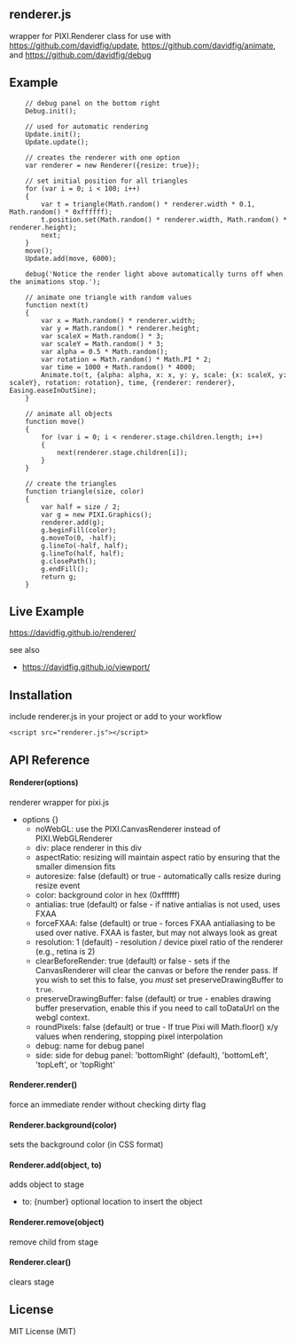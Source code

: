 ## renderer.js
wrapper for PIXI.Renderer class for use with https://github.com/davidfig/update, https://github.com/davidfig/animate, and https://github.com/davidfig/debug

## Example

        // debug panel on the bottom right
        Debug.init();

        // used for automatic rendering
        Update.init();
        Update.update();

        // creates the renderer with one option
        var renderer = new Renderer({resize: true});

        // set initial position for all triangles
        for (var i = 0; i < 100; i++)
        {
            var t = triangle(Math.random() * renderer.width * 0.1, Math.random() * 0xffffff);
            t.position.set(Math.random() * renderer.width, Math.random() * renderer.height);
            next;
        }
        move();
        Update.add(move, 6000);

        debug('Notice the render light above automatically turns off when the animations stop.');

        // animate one triangle with random values
        function next(t)
        {
            var x = Math.random() * renderer.width;
            var y = Math.random() * renderer.height;
            var scaleX = Math.random() * 3;
            var scaleY = Math.random() * 3;
            var alpha = 0.5 * Math.random();
            var rotation = Math.random() * Math.PI * 2;
            var time = 1000 + Math.random() * 4000;
            Animate.to(t, {alpha: alpha, x: x, y: y, scale: {x: scaleX, y: scaleY}, rotation: rotation}, time, {renderer: renderer}, Easing.easeInOutSine);
        }

        // animate all objects
        function move()
        {
            for (var i = 0; i < renderer.stage.children.length; i++)
            {
                next(renderer.stage.children[i]);
            }
        }

        // create the triangles
        function triangle(size, color)
        {
            var half = size / 2;
            var g = new PIXI.Graphics();
            renderer.add(g);
            g.beginFill(color);
            g.moveTo(0, -half);
            g.lineTo(-half, half);
            g.lineTo(half, half);
            g.closePath();
            g.endFill();
            return g;
        }

## Live Example
https://davidfig.github.io/renderer/

see also

* https://davidfig.github.io/viewport/

## Installation
include renderer.js in your project or add to your workflow

    <script src="renderer.js"></script>

## API Reference

#### Renderer(options)
renderer wrapper for pixi.js
* options {}
  - noWebGL: use the PIXI.CanvasRenderer instead of PIXI.WebGLRenderer
  - div: place renderer in this div
  - aspectRatio: resizing will maintain aspect ratio by ensuring that the smaller dimension fits
  - autoresize: false (default) or true - automatically calls resize during resize event
  - color: background color in hex (0xffffff)
  - antialias: true (default) or false - if native antialias is not used, uses FXAA
  - forceFXAA: false (default) or true - forces FXAA antialiasing to be used over native. FXAA is faster, but may not always look as great
  - resolution: 1 (default) - resolution / device pixel ratio of the renderer (e.g., retina is 2)
  - clearBeforeRender: true (default) or false - sets if the CanvasRenderer will clear the canvas or before the render pass. If you wish to set this to false, you *must* set preserveDrawingBuffer to `true`.
  - preserveDrawingBuffer: false (default) or true - enables drawing buffer preservation, enable this if you need to call toDataUrl on the webgl context.
  - roundPixels: false (default) or true - If true Pixi will Math.floor() x/y values when rendering, stopping pixel interpolation
  - debug: name for debug panel
  - side: side for debug panel: 'bottomRight' (default), 'bottomLeft', 'topLeft', or 'topRight'

#### Renderer.render()
force an immediate render without checking dirty flag

#### Renderer.background(color)
sets the background color (in CSS format)

#### Renderer.add(object, to)
adds object to stage
* to: {number} optional location to insert the object

#### Renderer.remove(object)
remove child from stage

#### Renderer.clear()
clears stage

## License
MIT License (MIT)